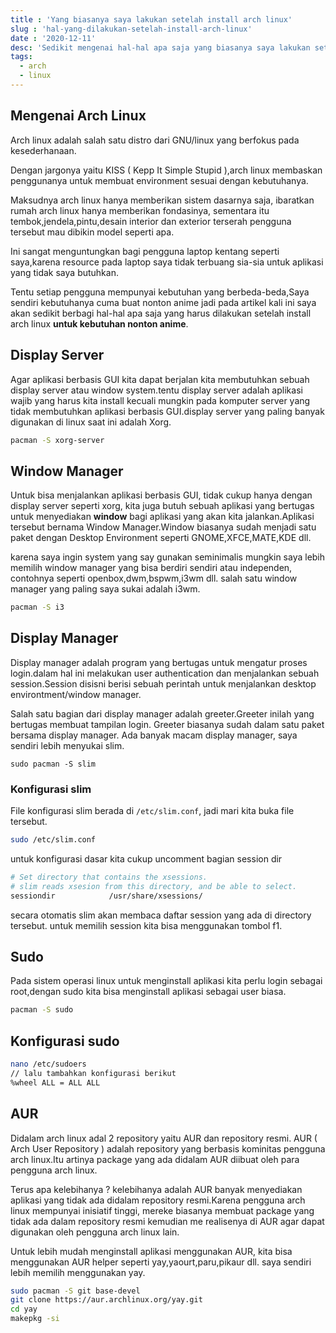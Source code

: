 ```yaml
---
title : 'Yang biasanya saya lakukan setelah install arch linux'
slug : 'hal-yang-dilakukan-setelah-install-arch-linux'
date : '2020-12-11'
desc: 'Sedikit mengenai hal-hal apa saja yang biasanya saya lakukan setelah menginstal arch linux'
tags:
  - arch
  - linux
---
```


## Mengenai Arch Linux
Arch linux adalah salah satu distro dari GNU/linux yang berfokus pada kesederhanaan.

Dengan jargonya yaitu KISS ( Kepp It Simple Stupid ),arch linux membaskan penggunanya untuk membuat environment sesuai dengan kebutuhanya.

Maksudnya arch linux hanya memberikan sistem dasarnya saja, ibaratkan rumah arch linux hanya memberikan fondasinya, sementara itu 
tembok,jendela,pintu,desain interior dan exterior terserah pengguna tersebut mau dibikin model seperti apa.

Ini sangat menguntungkan bagi pengguna laptop kentang seperti saya,karena resource pada laptop saya tidak terbuang sia-sia untuk
aplikasi yang tidak saya butuhkan.

Tentu setiap pengguna mempunyai kebutuhan yang berbeda-beda,Saya sendiri kebutuhanya cuma buat nonton anime jadi pada artikel kali ini
saya akan sedikit berbagi hal-hal apa saja yang harus dilakukan setelah install arch linux **untuk kebutuhan nonton anime**.

## Display Server
Agar aplikasi berbasis GUI kita dapat berjalan kita membutuhkan sebuah display server atau window system.tentu display server adalah 
aplikasi wajib yang harus kita install kecuali mungkin pada komputer server yang tidak membutuhkan aplikasi berbasis GUI.display server
yang paling banyak digunakan di linux saat ini adalah Xorg.

```bash
pacman -S xorg-server
```

## Window Manager
Untuk bisa menjalankan aplikasi berbasis GUI, tidak cukup hanya dengan display server seperti xorg, kita juga butuh sebuah aplikasi
yang bertugas untuk menyediakan **window** bagi aplikasi yang akan kita jalankan.Aplikasi tersebut bernama Window Manager.Window biasanya
sudah menjadi satu paket dengan Desktop Environment seperti GNOME,XFCE,MATE,KDE dll.

karena saya ingin system yang say gunakan seminimalis
mungkin saya lebih memilih window manager yang bisa berdiri sendiri atau independen, contohnya seperti openbox,dwm,bspwm,i3wm dll.
salah satu window manager yang paling saya sukai adalah i3wm.

```bash
pacman -S i3
```

## Display Manager
Display manager adalah program yang bertugas untuk mengatur proses login.dalam hal ini melakukan user authentication dan menjalankan 
sebuah session.Session disisni berisi sebuah perintah untuk menjalankan desktop environtment/window manager.

Salah satu bagian dari display manager adalah greeter.Greeter inilah yang bertugas membuat tampilan login.
Greeter biasanya sudah dalam satu paket bersama display manager.
Ada banyak macam display manager, saya sendiri lebih menyukai slim.

```
sudo pacman -S slim
```

### Konfigurasi slim
File konfigurasi slim berada di `/etc/slim.conf`, jadi mari kita buka file tersebut.

```bash
sudo /etc/slim.conf
```

untuk konfigurasi dasar kita cukup uncomment bagian session dir

```bash
# Set directory that contains the xsessions.
# slim reads xsesion from this directory, and be able to select.
sessiondir            /usr/share/xsessions/
```
secara otomatis slim akan membaca daftar session yang ada di directory tersebut. untuk memilih session kita bisa menggunakan tombol f1.

## Sudo
Pada sistem operasi linux untuk menginstall aplikasi kita perlu login sebagai root,dengan sudo kita bisa menginstall aplikasi sebagai 
user biasa.

```bash
pacman -S sudo
```

## Konfigurasi sudo
```bash
nano /etc/sudoers
// lalu tambahkan konfigurasi berikut
%wheel ALL = ALL ALL
```

## AUR
Didalam arch linux adal 2 repository yaitu AUR dan repository resmi.
AUR ( Arch User Repository ) adalah repository yang berbasis kominitas pengguna arch linux.Itu artinya package yang ada didalam AUR
diibuat oleh para pengguna arch linux.

Terus apa kelebihanya ? kelebihanya adalah AUR banyak menyediakan aplikasi yang tidak ada didalam
repository resmi.Karena pengguna arch linux mempunyai inisiatif tinggi, mereke biasanya membuat package yang tidak ada dalam repository
resmi kemudian me realisenya di AUR agar dapat digunakan oleh pengguna arch linux lain.

Untuk lebih mudah menginstall aplikasi menggunakan AUR, kita bisa menggunakan AUR helper seperti yay,yaourt,paru,pikaur dll.
saya sendiri lebih memilih menggunakan yay.

```bash
sudo pacman -S git base-devel
git clone https://aur.archlinux.org/yay.git
cd yay
makepkg -si
```




